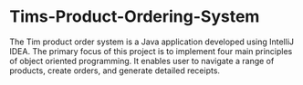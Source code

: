 # Tims-Product-Ordering-System
The Tim product order system is a  Java application developed using IntelliJ IDEA. The primary focus of this project is to implement four main principles of object oriented programming. It enables user to navigate a range of products, create orders, and generate detailed receipts. 
